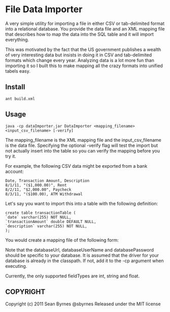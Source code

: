 File Data Importer
=================
A very simple utility for importing a file in either CSV or tab-delimited format into a relational database. You provide the data file and an XML mapping file that describes how to map the data into the SQL table and it will import everything. 

This was motivated by the fact that the US government publishes a wealth of very interesting data but insists in doing it in CSV and tab-delimited formats which change every year. Analyzing data is a lot more fun than importing it so I built this to make mapping all the crazy formats into unified tabels easy.

Install
-------
	
	ant build.xml

Usage
-------

	java -cp dataImporter.jar DataImporter <mapping_filename> <input_csv_filename> [-verify]

The mapping_filename is the XML mapping file and the input_csv_filename is the data file. Specifying the optional -verify flag will test the import but not actually insert into the table so you can verify the mapping before you try it. 

For example, the following CSV data might be exported from a bank account:

	Date, Transaction Amount, Description
	8/1/11, "($1,000.00)", Rent
	8/2/11, "$2,000.00", Paycheck
	8/3/11, "($100.00), ATM Withdrawal
	
Let's say you want to import this into a table with the following definition:

	create table transactionTable (
	`date` varchar(255) NOT NULL,
	`transactionAmount` double DEFAULT NULL,
	`description` varchar(255) NOT NULL,
	);
	
You would create a mapping file of the following form:

<?xml version="1.0" encoding="utf-8"?>
<schema-mapping outputTableName="transactionTable" 
				databaseUrl="jdbc:mysql://localhost:3306/yourDatabaseName" 
				databaseUserName="dbUserName" 
				databasePassword="dbPassword">
	<field inputFieldName="Date" outputFieldName="date" fieldType="string"/>
	<field inputFieldName="Transaction Amount" outputFieldName="transactionAmount" fieldType="float"/>
	<field inputFieldName="Description" outputFieldName="description" fieldType="string"/>
</schema-mapping>

Note that the databaseUrl, databaseUserName and databasePassword should be specific to your database. It is assumed that the driver for your database is already in the classpath. If not, add it to the -cp argument when executing. 

Currently, the only supported fieldTypes are int, string and float.

COPYRIGHT
---------
Copyright (c) 2011 Sean Byrnes @sbyrnes
Released under the MIT license